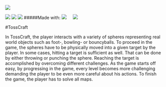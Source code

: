 ![](https://github.com/tactillusion/Tosscraft_GDD/blob/master/gfx/logo.PNG)

[![](https://img.shields.io/codeship/d6c1ddd0-16a3-0132-5f85-2e35c05e22b1.svg)]()
[![](https://img.shields.io/badge/coverage-10%25-orange.svg)]()
[![](https://img.shields.io/badge/using-Leap%20Motion-brightgreen.svg)]()
#####Made with:
[![](http://cdn2.afterdawn.fi/v3/news/small/unity-3d-logo-white.png)]()
&nbsp;&nbsp;&nbsp;
[![](http://fs5.directupload.net/images/161206/3754xnco.png)]()


#TossCraft

In TossCraft, the player interacts with a variety of spheres representing real world objects such as foot-, bowling- or bouncyballs. To proceed in the game, the spheres have to be physically moved into a given target by the player. In some cases, hitting a target is sufficient as well. That can be done by either throwing or punching the sphere. Reaching the target is accomplished by overcoming different challenges. As the game starts off easy, by progressing in the game, every level becomes more challenging demanding the player to be even more careful about his actions. To finish the game, the player has to solve all maps.




